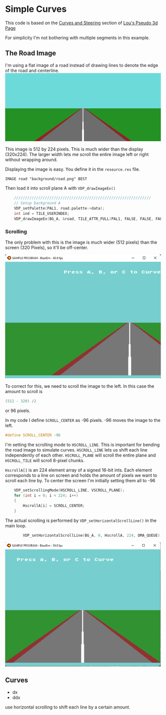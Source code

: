# Simple Curves
This code is based on the [Curves and Steering](http://www.extentofthejam.com/pseudo/#curves) section of [Lou's Pseudo 3d Page](http://www.extentofthejam.com/pseudo)

For simplicity I'm not bothering with multiple segments in this example.   


## The Road Image
I'm using a flat image of a road instead of drawing lines to denote the edge of the road and centerline. 
![Background Image A](./res/background/road.png)

This image is 512 by 224 pixels.  This is much wider than the display (320x224).  The larger width lets me scroll the entire image left or right without wrapping around.  

Displaying the image is easy.  You define it in the `resource.res` file.
~~~res
IMAGE road "background/road.png" BEST
~~~

Then load it into scroll plane A with `VDP_drawImageEx()`
~~~c
	//////////////////////////////////////////////////////////////
	// Setup background A
	VDP_setPalette(PAL1, road.palette->data);
	int ind = TILE_USERINDEX;
	VDP_drawImageEx(BG_A, &road, TILE_ATTR_FULL(PAL1, FALSE, FALSE, FALSE, ind), 0, 0, FALSE, TRUE);
~~~

### Scrolling
The only problem with this is the image is much wider (512 pixels) than the screen (320 Pixels), so it'll be off-center.

![Background Image A](./imgs/off_center.png)

To correct for this, we need to scroll the image to the left.
 In this case the amount to scroll is 
 ~~~c
 (512 - 320) /2
 ~~~
  or 96 pixels.  


In my code I define `SCROLL_CENTER` as -96 pixels.  -96 moves the image to the left.
~~~c
#define SCROLL_CENTER -96
~~~

I'm setting the scrolling mode to `HSCROLL_LINE`.  This is important for bending the road image to simulate curves.  `HSCROLL_LINE` lets us shift each line independently of each other.  `HSCROLL_PLANE` will scroll the entire plane and `HSCROLL_TILE` will scroll 8-pixel chunks.  

`HscrollA[]` is an 224 element array of a signed 16-bit ints.  Each element corresponds to a line on screen and holds the amount of pixels we want to scroll each line by.  To center the screen I'm initially setting them all to -96
~~~c
	VDP_setScrollingMode(HSCROLL_LINE, VSCROLL_PLANE);
	for (int i = 0; i < 224; i++)
	{
		HscrollA[i] = SCROLL_CENTER;
	}
~~~

The actual scrolling is performed by `VDP_setHorizontalScrollLine()` in the main loop. 
~~~c
		VDP_setHorizontalScrollLine(BG_A, 0, HscrollA, 224, DMA_QUEUE);
~~~
![Background Image A](./imgs/centered.png)


## Curves

* dx
* ddx

use horizontal scrolling to shift each line by a certain amount.


